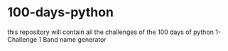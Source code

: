 # 100-days-python
this repository will contain all the challenges of the 100 days of python 
    1-  Challenge 1 Band name generator